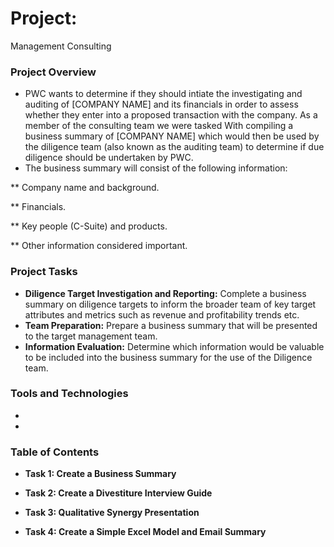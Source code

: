  # Project:
Management Consulting

### Project Overview
* PWC wants to determine if they should intiate the investigating and auditing of [COMPANY NAME] and its financials in order to assess whether they enter into a proposed transaction with the company. As a member of the consulting team we were tasked With compiling a business summary of [COMPANY NAME] which would then be used by the diligence team (also known as the auditing team) to determine if due diligence should be undertaken by PWC.
* The business summary will consist of the following information:

** Company name and background.

** Financials.

** Key people (C-Suite) and products.

** Other information considered important.

### Project Tasks
* **Diligence Target Investigation and Reporting:** Complete a business summary on diligence targets to inform the broader team of key target attributes and metrics such as revenue and profitability trends etc.
* **Team Preparation:** Prepare a business summary that will be presented to the target management team.
* **Information Evaluation:** Determine which information would be valuable to be included into the business summary for the use of the Diligence team.
 
### Tools and Technologies
*
*

### Table of Contents

* **Task 1: Create a Business Summary**

* **Task 2: Create a Divestiture Interview Guide**

* **Task 3: Qualitative Synergy Presentation**

* **Task 4: Create a Simple Excel Model and Email Summary**
